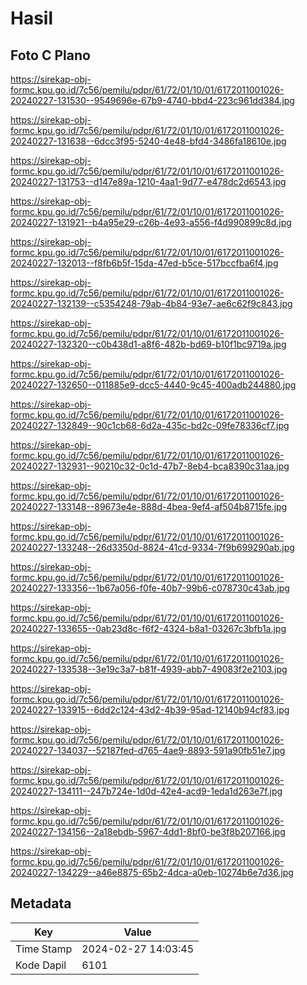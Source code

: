 # Hasil

## Foto C Plano

https://sirekap-obj-formc.kpu.go.id/7c56/pemilu/pdpr/61/72/01/10/01/6172011001026-20240227-131530--9549696e-67b9-4740-bbd4-223c961dd384.jpg

https://sirekap-obj-formc.kpu.go.id/7c56/pemilu/pdpr/61/72/01/10/01/6172011001026-20240227-131638--6dcc3f95-5240-4e48-bfd4-3486fa18610e.jpg

https://sirekap-obj-formc.kpu.go.id/7c56/pemilu/pdpr/61/72/01/10/01/6172011001026-20240227-131753--d147e89a-1210-4aa1-9d77-e478dc2d6543.jpg

https://sirekap-obj-formc.kpu.go.id/7c56/pemilu/pdpr/61/72/01/10/01/6172011001026-20240227-131921--b4a95e29-c26b-4e93-a556-f4d990899c8d.jpg

https://sirekap-obj-formc.kpu.go.id/7c56/pemilu/pdpr/61/72/01/10/01/6172011001026-20240227-132013--f8fb6b5f-15da-47ed-b5ce-517bccfba6f4.jpg

https://sirekap-obj-formc.kpu.go.id/7c56/pemilu/pdpr/61/72/01/10/01/6172011001026-20240227-132139--c5354248-79ab-4b84-93e7-ae6c62f9c843.jpg

https://sirekap-obj-formc.kpu.go.id/7c56/pemilu/pdpr/61/72/01/10/01/6172011001026-20240227-132320--c0b438d1-a8f6-482b-bd69-b10f1bc9719a.jpg

https://sirekap-obj-formc.kpu.go.id/7c56/pemilu/pdpr/61/72/01/10/01/6172011001026-20240227-132650--011885e9-dcc5-4440-9c45-400adb244880.jpg

https://sirekap-obj-formc.kpu.go.id/7c56/pemilu/pdpr/61/72/01/10/01/6172011001026-20240227-132849--90c1cb68-6d2a-435c-bd2c-09fe78336cf7.jpg

https://sirekap-obj-formc.kpu.go.id/7c56/pemilu/pdpr/61/72/01/10/01/6172011001026-20240227-132931--90210c32-0c1d-47b7-8eb4-bca8390c31aa.jpg

https://sirekap-obj-formc.kpu.go.id/7c56/pemilu/pdpr/61/72/01/10/01/6172011001026-20240227-133148--89673e4e-888d-4bea-9ef4-af504b8715fe.jpg

https://sirekap-obj-formc.kpu.go.id/7c56/pemilu/pdpr/61/72/01/10/01/6172011001026-20240227-133248--26d3350d-8824-41cd-9334-7f9b699290ab.jpg

https://sirekap-obj-formc.kpu.go.id/7c56/pemilu/pdpr/61/72/01/10/01/6172011001026-20240227-133356--1b67a056-f0fe-40b7-99b6-c078730c43ab.jpg

https://sirekap-obj-formc.kpu.go.id/7c56/pemilu/pdpr/61/72/01/10/01/6172011001026-20240227-133655--0ab23d8c-f6f2-4324-b8a1-03267c3bfb1a.jpg

https://sirekap-obj-formc.kpu.go.id/7c56/pemilu/pdpr/61/72/01/10/01/6172011001026-20240227-133538--3e19c3a7-b81f-4939-abb7-49083f2e2103.jpg

https://sirekap-obj-formc.kpu.go.id/7c56/pemilu/pdpr/61/72/01/10/01/6172011001026-20240227-133915--6dd2c124-43d2-4b39-95ad-12140b94cf83.jpg

https://sirekap-obj-formc.kpu.go.id/7c56/pemilu/pdpr/61/72/01/10/01/6172011001026-20240227-134037--52187fed-d765-4ae9-8893-591a90fb51e7.jpg

https://sirekap-obj-formc.kpu.go.id/7c56/pemilu/pdpr/61/72/01/10/01/6172011001026-20240227-134111--247b724e-1d0d-42e4-acd9-1eda1d263e7f.jpg

https://sirekap-obj-formc.kpu.go.id/7c56/pemilu/pdpr/61/72/01/10/01/6172011001026-20240227-134156--2a18ebdb-5967-4dd1-8bf0-be3f8b207166.jpg

https://sirekap-obj-formc.kpu.go.id/7c56/pemilu/pdpr/61/72/01/10/01/6172011001026-20240227-134229--a46e8875-65b2-4dca-a0eb-10274b6e7d36.jpg


## Metadata

| Key        | Value               |
| ---------- | ------------------- |
| Time Stamp | 2024-02-27 14:03:45 |
| Kode Dapil | 6101                |



